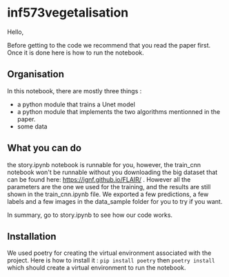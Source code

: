 # inf573vegetalisation
Hello,

Before getting to the code we recommend that you read the paper first.
Once it is done here is how to run the notebook.

## Organisation
In this notebook, there are mostly three things :
- a python module that trains a Unet model
- a python module that implements the two algorithms mentionned in the paper.
- some data

## What you can do
the story.ipynb notebook is runnable for you, however, the train_cnn notebook won't be runnable without you downloading the big dataset that can be found here: https://ignf.github.io/FLAIR/ .
However all the parameters are the one we used for the training, and the results are still shown in the train_cnn.ipynb file.
We exported a few predictions, a few labels and a few images in the data_sample folder for you to try if you want.

In summary, go to story.ipynb to see how our code works.

## Installation
We used poetry for creating the virtual environment associated with the project. Here is how to install it :
```pip install poetry```
then 
```poetry install```
which should create a virtual environment to run the notebook.
